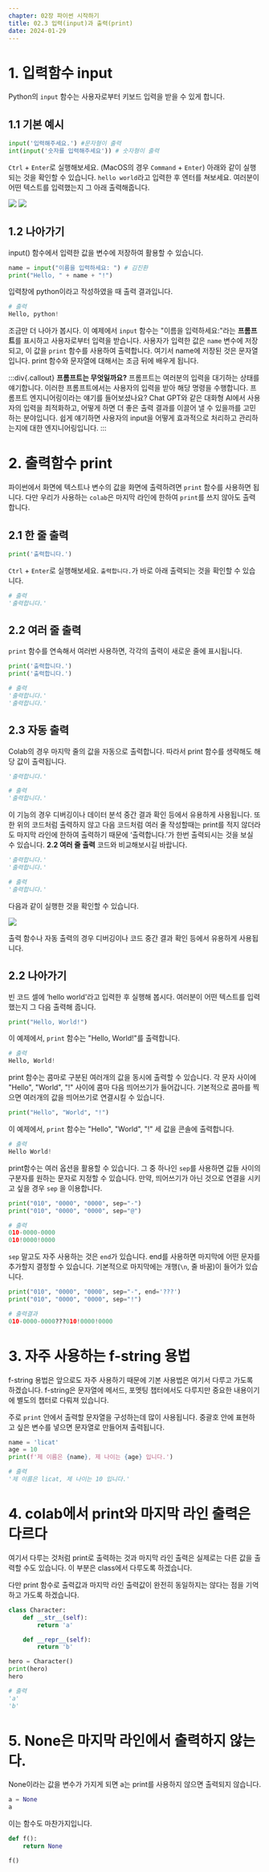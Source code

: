 ```yaml
---
chapter: 02장 파이썬 시작하기
title: 02.3 입력(input)과 출력(print)
date: 2024-01-29
---
```


# 1. 입력함수 input

Python의 `input` 함수는 사용자로부터 키보드 입력을 받을 수 있게 합니다.

## 1.1 기본 예시

```python
input('입력해주세요.') #문자형이 출력
int(input('숫자를 입력해주세요')) # 숫자형이 출력
```

`Ctrl` + `Enter`로 실행해보세요. (MacOS의 경우 `Command` + `Enter`) 아래와 같이 실행되는 것을 확인할 수 있습니다. `hello world`라고 입력한 후 엔터를 쳐보세요. 여러분이 어떤 텍스트를 입력했는지 그 아래 출력해줍니다.

![](/images/python/chapter02/chapter02-3-1.png)
![](/images/python/chapter02/chapter02-3-2.png)

## 1.2 나아가기

input() 함수에서 입력한 값을 변수에 저장하여 활용할 수 있습니다.

```python
name = input("이름을 입력하세요: ") # 김진환
print("Hello, " + name + "!")
```

입력창에 python이라고 작성하였을 때 출력 결과입니다.

```python
# 출력
Hello, python!
```

조금만 더 나아가 봅시다. 이 예제에서 `input` 함수는 "이름을 입력하세요:"라는 **프롬프트**를 표시하고 사용자로부터 입력을 받습니다. 사용자가 입력한 값은 `name` 변수에 저장되고, 이 값을 `print` 함수를 사용하여 출력합니다. 여기서 name에 저장된 것은 문자열입니다. print 함수와 문자열에 대해서는 조금 뒤에 배우게 됩니다.

:::div{.callout}
**프롬프트는 무엇일까요?**
프롬프트는 여러분의 입력을 대기하는 상태를 얘기합니다. 이러한 프롬프트에서는 사용자의 입력을 받아 해당 명령을 수행합니다.
프롬프트 엔지니어링이라는 얘기를 들어보셨나요? Chat GPT와 같은 대화형 AI에서 사용자의 입력을 최적화하고, 어떻게 하면 더 좋은 출력 결과를 이끌어 낼 수 있을까를 고민하는 분야입니다. 쉽게 얘기하면 사용자의 input을 어떻게 효과적으로 처리하고 관리하는지에 대한 엔지니어링입니다.
:::

# 2. 출력함수 print

파이썬에서 화면에 텍스트나 변수의 값을 화면에 출력하려면 `print` 함수를 사용하면 됩니다. 다만 우리가 사용하는 `colab`은 마지막 라인에 한하여 `print`를 쓰지 않아도 출력합니다.

## 2.1 한 줄 출력

```python
print('출력합니다.')
```

`Ctrl` + `Enter`로 실행해보세요. `출력합니다.`가 바로 아래 출력되는 것을 확인할 수 있습니다.

```python
# 출력
'출력합니다.'
```

## 2.2 여러 줄 출력

`print` 함수를 연속해서 여러번 사용하면, 각각의 출력이 새로운 줄에 표시됩니다.

```python
print('출력합니다.')
print('출력합니다.')
```

```python
# 출력
'출력합니다.'
'출력합니다.'
```

## 2.3 자동 출력

Colab의 경우 마지막 줄의 값을 자동으로 출력합니다. 따라서 print 함수를 생략해도 해당 값이 출력됩니다.

```python
'출력합니다.'
```

```python
# 출력
'출력합니다.'
```

이 기능의 경우 디버깅이나 데이터 분석 중간 결과 확인 등에서 유용하게 사용됩니다. 또한 위의 코드처럼 출력하지 않고 다음 코드처럼 여러 줄 작성할때는 print를 적지 않더라도 마지막 라인에 한하여 출력하기 때문에 ‘출력합니다.’가 한번 출력되시는 것을 보실 수 있습니다. **2.2 여러 줄 출력** 코드와 비교해보시길 바랍니다.

```python
'출력합니다.'
'출력합니다.'
```

```python
# 출력
'출력합니다.'
```

다음과 같이 실행한 것을 확인할 수 있습니다.

![](/images/python/chapter02/chapter02-3-3.png)

출력 함수나 자동 출력의 경우 디버깅이나 코드 중간 결과 확인 등에서 유용하게 사용됩니다.

## 2.2 나아가기

빈 코드 셀에 ‘hello world'라고 입력한 후 실행해 봅시다. 여러분이 어떤 텍스트를 입력했는지 그 다음 출력해 줍니다.

```python
print("Hello, World!")
```

이 예제에서, `print` 함수는 "Hello, World!"를 출력합니다.

```python
# 출력
Hello, World!
```

print 함수는 콤마로 구분된 여러개의 값을 동시에 출력할 수 있습니다. 각 문자 사이에 "Hello", "World", "!" 사이에 콤마 다음 띄어쓰기가 들어갑니다. 기본적으로 콤마를 찍으면 여러개의 값을 띄어쓰기로 연결시킬 수 있습니다.

```python
print("Hello", "World", "!")
```

이 예제에서, `print` 함수는 "Hello", "World", "!" 세 값을 콘솔에 출력합니다.

```python
# 출력
Hello World!
```

print함수는 여러 옵션을 활용할 수 있습니다. 그 중 하나인 `sep`를 사용하면 값들 사이의 구분자를 원하는 문자로 지정할 수 있습니다. 만약, 띄어쓰기가 아닌 것으로 연결을 시키고 싶을 경우 `sep` 을 이용합니다.

```python
print("010", "0000", "0000", sep="-")
print("010", "0000", "0000", sep="@")
```

```python
# 출력
010-0000-0000
010!0000!0000
```

`sep` 말고도 자주 사용하는 것은 `end`가 있습니다. end를 사용하면 마지막에 어떤 문자를 추가할지 결정할 수 있습니다. 기본적으로 마지막에는 개행(`\n`, 줄 바꿈)이 들어가 있습니다.

```python
print("010", "0000", "0000", sep="-", end='???')
print("010", "0000", "0000", sep="!")
```

```python
# 출력결과
010-0000-0000???010!0000!0000
```

# 3. 자주 사용하는 f-string 용법

f-string 용법은 앞으로도 자주 사용하기 때문에 기본 사용법은 여기서 다루고 가도록 하겠습니다. f-string은 문자열에 메서드, 포멧팅 챕터에서도 다루지만 중요한 내용이기에 별도의 챕터로 다뤄져 있습니다.

주로 `print` 안에서 출력할 문자열을 구성하는데 많이 사용됩니다. 중괄호 안에 표현하고 싶은 변수를 넣으면 문자열로 만들어져 출력됩니다.

```python
name = 'licat'
age = 10
print(f'제 이름은 {name}, 제 나이는 {age} 입니다.')
```

```python
# 출력
'제 이름은 licat, 제 나이는 10 입니다.'
```

# 4. colab에서 print와 마지막 라인 출력은 다르다

여기서 다루는 것처럼 print로 출력하는 것과 마지막 라인 출력은 실제로는 다른 값을 출력할 수도 있습니다. 이 부분은 class에서 다루도록 하겠습니다.

다만 print 함수로 출력값과 마지막 라인 출력값이 완전히 동일하지는 않다는 점을 기억하고 가도록 하겠습니다.

```python
class Character:
    def __str__(self):
        return 'a'

    def __repr__(self):
        return 'b'

hero = Character()
print(hero)
hero
```

```python
# 출력
'a'
'b'
```

# 5. None은 마지막 라인에서 출력하지 않는다.

None이라는 값을 변수가 가지게 되면 a는 print를 사용하지 않으면 출력되지 않습니다.

```python
a = None
a
```

이는 함수도 마찬가지입니다.

```python
def f():
    return None

f()
```
